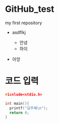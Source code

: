 # GitHub_test
my first repository

- asdflkj
  - 안녕
  - 하이
  
- 아앙

# 코드 입력
```c
#icnlude<stdio.h>

int main(){
  printf("김주혜\n");
  return 0;
}
```
